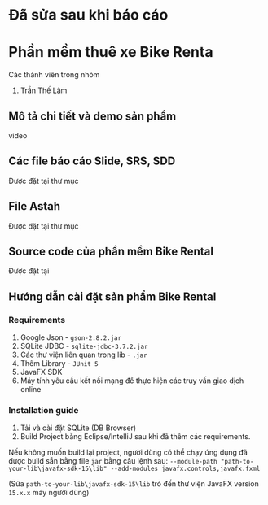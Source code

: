 # Đã sửa sau khi báo cáo
# Phần mềm thuê xe Bike Renta

Các thành viên trong nhóm

1. Trần Thế Lâm

## Mô tả chi tiết và demo sản phẩm

video

## Các file báo cáo Slide, SRS, SDD

Được đặt tại thư mục 

## File Astah

Được đặt tại thư mục 

## Source code của phần mềm Bike Rental

Được đặt tại 

## Hướng dẫn cài đặt sản phẩm Bike Rental

### Requirements

1. Google Json - `gson-2.8.2.jar`
2. SQLite JDBC - `sqlite-jdbc-3.7.2.jar`
3. Các thư viện liên quan trong lib - `.jar`
4. Thêm Library - `JUnit 5`
5. JavaFX SDK
6. Máy tính yêu cầu kết nối mạng để thực hiện các truy vấn giao dịch online

### Installation guide

1. Tải và cài đặt SQLite (DB Browser)
2. Build Project bằng Eclipse/IntelliJ sau khi đã thêm các requirements.

Nếu không muốn build lại project, người dùng có thể chạy ứng dụng đã được build sẵn bằng file `jar` bằng câu lệnh sau:
`--module-path "path-to-your-lib\javafx-sdk-15\lib" --add-modules javafx.controls,javafx.fxml`

(Sửa `path-to-your-lib\javafx-sdk-15\lib` trỏ đến thư viện JavaFX version `15.x.x` máy người dùng)


